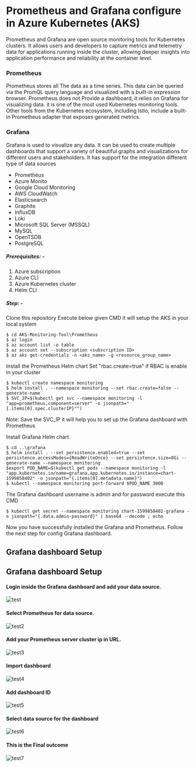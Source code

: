 # Prometheus and Grafana configure in Azure Kubernetes (AKS)

Prometheus and Grafana are open source monitoring tools for Kubernetes clusters. It allows users and developers to capture metrics and telemetry data for applications running inside the cluster, allowing deeper insights into application performance and reliability at the container level.

### Prometheus

Prometheus stores all The data as a time series. This data can be queried via the PromQL query language and visualized with a built-in expression browser. Prometheus does not Provide a dashboard, it relies on Grafana for visualizing data. it is one of the most used Kubernetes monitoring tools. Other tools from the Kubernetes ecosystem, including Istio, include a built-in Prometheus adapter that exposes generated metrics.

### Grafana

Grafana is used to visualize any data. It can be used to create multiple dashboards that support a variety of beautiful graphs and visualizations for different users and stakeholders. It has support for the integration different type of data sources
* Prometheus
* Azure Monito
* Google Cloud Monitoring
* AWS CloudWatch
* Elasticsearch
* Graphite
* InfluxDB
* Loki
* Microsoft SQL Server (MSSQL)
* MySQL
* OpenTSDB
* PostgreSQL

##### Prerequisites: -
1) Azure subscription
2) Azure CLI
3) Azure Kubernetes cluster 
4) Helm CLI

##### Step: -
 Clone this repository Execute below given CMD it will setup the AKS in your local system 
 ```
$ cd AKS-Monitoring-Tool\Prometheus
$ az login
$ az account list -o table
$ az account set --subscription <subscription ID>
$ az aks get-credentials -n <aks_name> -g <resource_group_name>
```
Install the Prometheus Helm chart
Set "rbac.create=true" if RBAC is enable in your cluster 
```
$ kubectl create namespace monitoring
$ helm install . --namespace monitoring --set rbac.create=false --generate-name
$ SVC_IP=$(kubectl get svc --namespace monitoring -l "app=prometheus,component=server" -o jsonpath="{.items[0].spec.clusterIP}"")
```
Note: Save the SVC_IP it will help you to set up the Grafana dashboard with Prometheus

Install Grafana Helm chart
```
$ cd ..\grafana
$ helm install . --set persistence.enabled=true --set persistence.accessModes={ReadWriteOnce} --set persistence.size=8Gi --generate-name --namespace monitoring
$export POD_NAME=$(kubectl get pods --namespace monitoring -l "app.kubernetes.io/name=grafana,app.kubernetes.io/instance=chart-1599858402" -o jsonpath="{.items[0].metadata.name}")
$ kubectl --namespace monitoring port-forward $POD_NAME 3000
```
The Grafana dashboard username is admin and for password execute this CMD
```
$ kubectl get secret --namespace monitoring chart-1599858402-grafana -o jsonpath="{.data.admin-password}" | base64 --decode ; echo
```
Now you have successfully installed the Grafana and Prometheus.
Follow the next step for config Grafana dashboard.

## Grafana dashboard Setup
## Grafana dashboard Setup
#### Login inside the Grafana dashboard and add your data source.
![test](https://drive.google.com/uc?export=view&id=1fsGzmGV-CTiHLvBrkQEOVcr0Qw-gu_qh)

#### Select Prometheus for data source. 
![test2](https://drive.google.com/uc?export=view&id=1bO4zYiX6CDIvWOQp4tW_Ypfn08NJPwTV)

#### Add your Prometheus server cluster ip in URL.
![test3](https://drive.google.com/uc?export=view&id=1_RyVpiWEvLe3gEj2GuUPTmFVzkOjZHmk)

#### Import dashboard 
![test4](https://drive.google.com/uc?export=view&id=1GPYm5f1-m5UGw2_GZqYo1s6ilpD5V5NW)

#### Add dashboard ID 
![test5](https://drive.google.com/uc?export=view&id=1vCoRtJ02-V8RFzdfe1xtGtHpfymeYtja)

#### Select data source for the dashboard
![test6](https://drive.google.com/uc?export=view&id=1SBXXAXsKSKSwrIvYgDSMRhBHWlb2AtlQ)

#### This is the Final outcome 
![test7](https://drive.google.com/uc?export=view&id=1iDkj5nCYjsFzYB5lytBk0ka7aw5xcncx)
